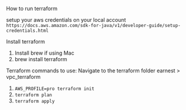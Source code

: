 How to run terraform

setup your aws credentials on your local account 
`https://docs.aws.amazon.com/sdk-for-java/v1/developer-guide/setup-credentials.html`

Install terraform 
1. Install brew if using Mac
2. brew install terraform

Terraform commands to use:
Navigate to the terraform folder earnest > vpc_terraform
1. `AWS_PROFILE=pro terraform init`
2. `terraform plan`
3. `terraform apply`